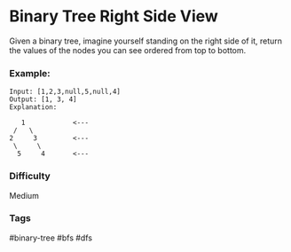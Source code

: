 # Binary Tree Right Side View

Given a binary tree, imagine yourself standing on the right side of it, return the values of the nodes you can see ordered from top to bottom.

### Example:

```
Input: [1,2,3,null,5,null,4]
Output: [1, 3, 4]
Explanation:

   1            <---
 /   \
2     3         <---
 \     \
  5     4       <---
```

### Difficulty

Medium

### Tags

#binary-tree #bfs #dfs
